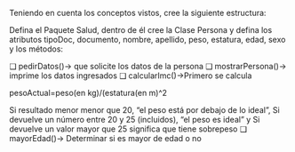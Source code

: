 Teniendo en cuenta los conceptos vistos, cree la siguiente estructura:

Defina el Paquete Salud, dentro de él cree la Clase Persona y defina
los atributos tipoDoc, documento, nombre, apellido, peso, estatura,
edad, sexo y los métodos:

❑ pedirDatos()→ que solicite los datos de la persona
❑ mostrarPersona()→ imprime los datos ingresados
❑ calcularImc()→Primero se calcula

pesoActual=peso(en kg)/(estatura(en m)^2

Si resultado menor menor que 20, “el peso está por debajo de lo ideal”,
Si devuelve un número entre 20 y 25 (incluidos), “el peso es ideal” y
Si devuelve un valor mayor que 25 significa que tiene sobrepeso
❑ mayorEdad()→ Determinar si es mayor de edad o no